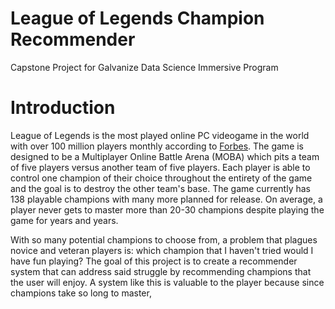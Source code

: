 # League of Legends Champion Recommender 

Capstone Project for Galvanize Data Science Immersive Program

# Introduction

League of Legends is the most played online PC videogame in the world with over 100 million players monthly according to [Forbes](https://www.forbes.com/sites/insertcoin/2016/09/13/riot-games-reveals-league-of-legends-has-100-million-monthly-players/#1ad9ebb65aa8). The game is designed to be a Multiplayer Online Battle Arena (MOBA) which pits a team of five players versus another team of five players. Each player is able to control one champion of their choice throughout the entirety of the game and the goal is to destroy the other team's base. The game currently has 138 playable champions with many more planned for release. On average, a player never gets to master more than 20-30 champions despite playing the game for years and years. 

With so many potential champions to choose from, a problem that plagues novice and veteran players is: which champion that I haven't tried would I have fun playing? The goal of this project is to create a recommender system that can address said struggle by recommending champions that the user will enjoy. A system like this is valuable to the player because since champions take so long to master, 
